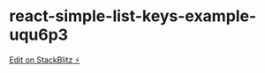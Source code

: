# react-simple-list-keys-example-uqu6p3

[Edit on StackBlitz ⚡️](https://stackblitz.com/edit/react-simple-list-keys-example-uqu6p3)